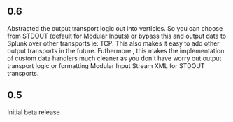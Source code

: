 0.6
-----
Abstracted the output transport logic out into verticles.
So you can choose from STDOUT (default for Modular Inputs) or bypass this and output
data to Splunk over other transports ie: TCP.
This also makes it easy to add other output transports  in the future.
Futhermore , this makes the implementation of custom data handlers much cleaner as you don't have
worry out output transport logic or formatting Modular Input Stream XML for STDOUT transports. 

0.5
-----
Initial beta release

